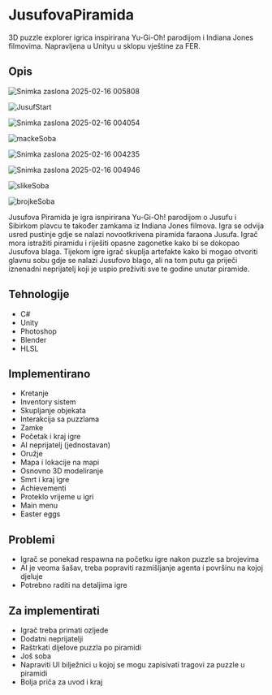 # JusufovaPiramida
3D puzzle explorer igrica inspirirana Yu-Gi-Oh! parodijom i Indiana Jones filmovima. Napravljena u Unityu u sklopu vještine za FER.


## Opis
![Snimka zaslona 2025-02-16 005808](https://github.com/user-attachments/assets/9f1d0ef4-231a-41ee-ad82-3d41831c817c)

![JusufStart](https://github.com/user-attachments/assets/9f5a9fce-21ca-48f0-bedf-ca1e20c40f2a)

![Snimka zaslona 2025-02-16 004054](https://github.com/user-attachments/assets/b157438e-fa59-4538-8599-a4d997eee74b)

![mackeSoba](https://github.com/user-attachments/assets/c5a85de8-0386-45d4-9664-563985e559c8)

![Snimka zaslona 2025-02-16 004235](https://github.com/user-attachments/assets/09ea40e0-c23c-4845-b12c-a4672c13c337)

![Snimka zaslona 2025-02-16 004946](https://github.com/user-attachments/assets/c588736f-f3d5-410e-b2d0-ff1a114559e2)

![slikeSoba](https://github.com/user-attachments/assets/22097456-2d4c-416f-ac39-5b0814d5c2f2)

![brojkeSoba](https://github.com/user-attachments/assets/c9ebfe2e-ad41-4eb2-ab42-89a66423b0a5)

Jusufova Piramida je igra isnpirirana Yu-Gi-Oh! parodijom o Jusufu i Sibirkom plavcu te također zamkama iz Indiana Jones filmova. Igra se odvija usred pustinje gdje se nalazi novootkrivena piramida faraona Jusufa. Igrač mora istražiti piramidu i riješiti opasne zagonetke kako bi se dokopao Jusufova blaga.
Tijekom igre igrač skuplja artefakte kako bi mogao otvoriti glavnu sobu gdje se nalazi Jusufovo blago, ali na tom putu ga priječi iznenadni neprijatelj koji je uspio preživiti sve te godine unutar piramide.

## Tehnologije
- C#
- Unity
- Photoshop
- Blender
- HLSL
## Implementirano
- Kretanje
- Inventory sistem
- Skupljanje objekata
- Interakcija sa puzzlama
- Zamke
- Početak i kraj igre
- AI neprijatelj (jednostavan)
- Oružje
- Mapa i lokacije na mapi
- Osnovno 3D modeliranje
- Smrt i kraj igre
- Achievementi
- Proteklo vrijeme u igri
- Main menu
- Easter eggs
## Problemi
- Igrač se ponekad respawna na početku igre nakon puzzle sa brojevima
- AI je veoma šašav, treba popraviti razmišljanje agenta i površinu na kojoj djeluje
- Potrebno raditi na detaljima igre
## Za implementirati
- Igrač treba primati ozljede
- Dodatni neprijatelji
- Raštrkati dijelove puzzla po piramidi
- Još soba
- Napraviti UI bilježnici u kojoj se mogu zapisivati tragovi za puzzle u piramidi
- Bolja priča za uvod i kraj
